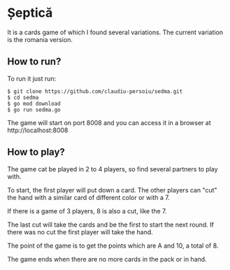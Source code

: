 # Șeptică

It is a cards game of which I found several variations. The current variation is the romania version.

## How to run?
To run it just run:

    $ git clone https://github.com/claudiu-persoiu/sedma.git
    $ cd sedma
    $ go mod download
    $ go run sedma.go

The game will start on port 8008 and you can access it in a browser at http://localhost:8008

## How to play?
The game cat be played in 2 to 4 players, so find several partners to play with.

To start, the first player will put down a card. The other players can "cut" the hand with a similar card of different color or with a 7.

If there is a game of 3 players, 8 is also a cut, like the 7.


The last cut will take the cards and be the first to start the next round. If there was no cut the first player will take the hand.

The point of the game is to get the points which are A and 10, a total of 8.

The game ends when there are no more cards in the pack or in hand.